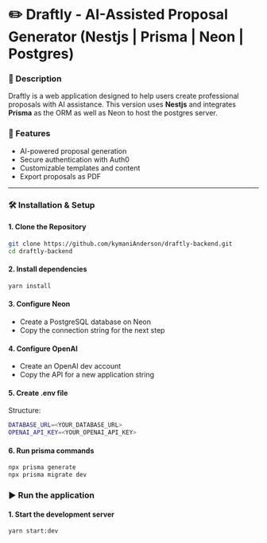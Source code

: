 # ✏️ Draftly - AI-Assisted Proposal Generator (Nestjs | Prisma | Neon | Postgres)

### 📄 Description
Draftly is a web application designed to help users create professional proposals with AI assistance. This version uses **Nestjs** and integrates **Prisma** as the ORM as well as Neon to host the postgres server.

### 🚀 Features
- AI-powered proposal generation
- Secure authentication with Auth0
- Customizable templates and content
- Export proposals as PDF
---

### 🛠️ Installation & Setup
#### 1. Clone the Repository
```bash
git clone https://github.com/kymaniAnderson/draftly-backend.git
cd draftly-backend
```

#### 2. Install dependencies
```bash
yarn install
```

#### 3. Configure Neon
- Create a PostgreSQL database on Neon
- Copy the connection string for the next step

#### 4. Configure OpenAI
- Create an OpenAI dev account
- Copy the API for a new application string 

#### 5. Create .env file
Structure:
```bash
DATABASE_URL=<YOUR_DATABASE_URL>
OPENAI_API_KEY=<YOUR_OPENAI_API_KEY>
```

#### 6. Run prisma commands
```bash
npx prisma generate
npx prisma migrate dev
```

### ▶️ Run the application
#### 1. Start the development server
```bash 
yarn start:dev
```